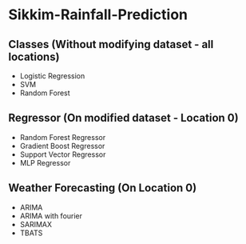 # Sikkim-Rainfall-Prediction

## Classes (Without modifying dataset - all locations)
- Logistic Regression
- SVM
- Random Forest

## Regressor (On modified dataset - Location 0)
- Random Forest Regressor
- Gradient Boost Regressor
- Support Vector Regressor
- MLP Regressor

## Weather Forecasting (On Location 0)
- ARIMA
- ARIMA with fourier
- SARIMAX
- TBATS
